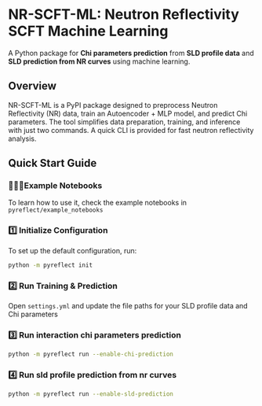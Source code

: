 # **NR-SCFT-ML: Neutron Reflectivity SCFT Machine Learning**
A Python package for **Chi parameters prediction** from **SLD profile data** and **SLD prediction from NR curves** using machine learning.

## **Overview**
NR-SCFT-ML is a PyPI package designed to preprocess Neutron Reflectivity (NR) data, train an Autoencoder + MLP model, and predict Chi parameters. The tool simplifies data preparation, training, and inference with just two commands. A quick CLI is provided for fast neutron reflectivity analysis.
## **Quick Start Guide**

### 🧑🏻‍💻Example Notebooks ###
To learn how to use it, check the example notebooks in `pyreflect/example_notebooks`  

### **1️⃣ Initialize Configuration**
To set up the default configuration, run:

```bash
python -m pyreflect init
```  
### **2️⃣ Run Training & Prediction**
Open `settings.yml` and update the file paths for your SLD profile data and Chi parameters

### **3️⃣ Run interaction chi parameters prediction**
```bash
python -m pyreflect run --enable-chi-prediction
```

### **4️⃣ Run sld profile prediction from nr curves**
```bash
python -m pyreflect run --enable-sld-prediction
```